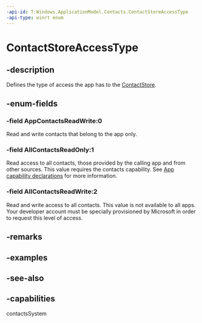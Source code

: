 ```yaml
---
-api-id: T:Windows.ApplicationModel.Contacts.ContactStoreAccessType
-api-type: winrt enum
---
```


<!-- Enumeration syntax
public enum Windows.ApplicationModel.Contacts.ContactStoreAccessType : int
-->

# ContactStoreAccessType

## -description
Defines the type of access the app has to the [ContactStore](contactstore.md).

## -enum-fields
### -field AppContactsReadWrite:0
Read and write contacts that belong to the app only.

### -field AllContactsReadOnly:1
Read access to all contacts, those provided by the calling app and from other sources. This value requires the contacts capability. See [App capability declarations](/windows/uwp/packaging/app-capability-declarations) for more information.

### -field AllContactsReadWrite:2
Read and write access to all contacts. This value is not available to all apps. Your developer account must be specially provisioned by Microsoft in order to request this level of access.


## -remarks

## -examples

## -see-also

## -capabilities
contactsSystem
